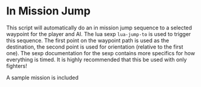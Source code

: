 # In Mission Jump

This script will automatically do an in mission jump sequence to a selected waypoint for the player and AI. The lua sexp ``lua-jump-to`` is used to trigger this sequence. The first point on the waypoint path is used as the destination, the second point is used for orientation (relative to the first one). The sexp documentation for the sexp contains more specifics for how everything is timed. It is highly recommended that this be used with only fighters!

A sample mission is included